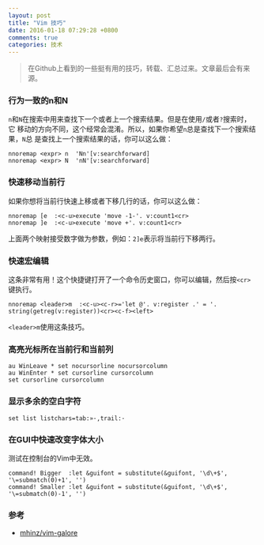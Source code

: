 ```yaml
---
layout: post
title: "Vim 技巧"
date: 2016-01-18 07:29:28 +0800
comments: true
categories: 技术
---
```


> 在Github上看到的一些挺有用的技巧，转载、汇总过来。文章最后会有来源。

### 行为一致的n和N

`n`和`N`在搜索中用来查找下一个或者上一个搜索结果。但是在使用`/`或者`?`搜索时，它
移动的方向不同，这个经常会混淆。所以，如果你希望`n`总是查找下一个搜索结果，`N`总
是查找上一个搜索结果的话，你可以这么做：

``` vim
nnoremap <expr> n  'Nn'[v:searchforward]
nnoremap <expr> N  'nN'[v:searchforward]
```

### 快速移动当前行

如果你想将当前行快速上移或者下移几行的话，你可以这么做：

``` vim
nnoremap [e  :<c-u>execute 'move -1-'. v:count1<cr>
nnoremap ]e  :<c-u>execute 'move +'. v:count1<cr>
```

上面两个映射接受数字做为参数，例如：`2]e`表示将当前行下移两行。

### 快速宏编辑

这条非常有用！这个快捷键打开了一个命令历史窗口，你可以编辑，然后按`<cr>`键执行。

``` vim
nnoremap <leader>m  :<c-u><c-r>='let @'. v:register .' = '. string(getreg(v:register))<cr><c-f><left>
```

`<leader>m`使用这条技巧。

### 高亮光标所在当前行和当前列

``` vim
au WinLeave * set nocursorline nocursorcolumn
au WinEnter * set cursorline cursorcolumn
set cursorline cursorcolumn
```

### 显示多余的空白字符

``` vim
set list listchars=tab:»·,trail:·
```

### 在GUI中快速改变字体大小

测试在控制台的Vim中无效。

``` vim
command! Bigger  :let &guifont = substitute(&guifont, '\d\+$', '\=submatch(0)+1', '')
command! Smaller :let &guifont = substitute(&guifont, '\d\+$', '\=submatch(0)-1', '')
```

### 参考

+ [mhinz/vim-galore](https://github.com/mhinz/vim-galore#tips-1)
